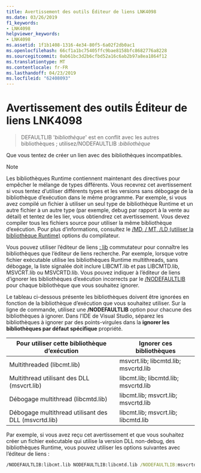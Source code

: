 ```yaml
---
title: Avertissement des outils Éditeur de liens LNK4098
ms.date: 03/26/2019
f1_keywords:
- LNK4098
helpviewer_keywords:
- LNK4098
ms.assetid: 1f1b1408-1316-4e34-80f5-6a02f2db0ac1
ms.openlocfilehash: 66cf1a1bc75405ffc9bae8158bfc8682776a8228
ms.sourcegitcommit: 0ab61bc3d2b6cfbd52a16c6ab2b97a8ea1864f12
ms.translationtype: MT
ms.contentlocale: fr-FR
ms.lasthandoff: 04/23/2019
ms.locfileid: "62408093"
---
```

# <a name="linker-tools-warning-lnk4098"></a>Avertissement des outils Éditeur de liens LNK4098

> DEFAULTLIB '*bibliothèque*' est en conflit avec les autres bibliothèques ; utilisez/NODEFAULTLIB :*bibliothèque*

Que vous tentez de créer un lien avec des bibliothèques incompatibles.

> [!NOTE]
> Les bibliothèques Runtime contiennent maintenant des directives pour empêcher le mélange de types différents. Vous recevrez cet avertissement si vous tentez d’utiliser différents types et les versions sans débogage de la bibliothèque d’exécution dans le même programme. Par exemple, si vous avez compilé un fichier à utiliser un seul type de bibliothèque Runtime et un autre fichier à un autre type (par exemple, debug par rapport à la vente au détail) et tentez de les lier, vous obtiendrez cet avertissement. Vous devez compiler tous les fichiers source pour utiliser la même bibliothèque d’exécution. Pour plus d’informations, consultez le [/MD, / MT, /LD (utiliser la bibliothèque Runtime)](../../build/reference/md-mt-ld-use-run-time-library.md) options du compilateur.

Vous pouvez utiliser l’éditeur de liens [: lib](../../build/reference/verbose-print-progress-messages.md) commutateur pour connaître les bibliothèques que l’éditeur de liens recherche. Par exemple, lorsque votre fichier exécutable utilise les bibliothèques Runtime multithreads, sans débogage, la liste signalée doit inclure LIBCMT.lib et pas LIBCMTD.lib, MSVCRT.lib ou MSVCRTD.lib. Vous pouvez indiquer à l’éditeur de liens d’ignorer les bibliothèques d’exécution incorrects par le [/NODEFAULTLIB](../../build/reference/nodefaultlib-ignore-libraries.md) pour chaque bibliothèque que vous souhaitez ignorer.

Le tableau ci-dessous présente les bibliothèques doivent être ignorées en fonction de la bibliothèque d’exécution que vous souhaitez utiliser. Sur la ligne de commande, utilisez une **/NODEFAULTLIB** option pour chacune des bibliothèques à ignorer. Dans l’IDE de Visual Studio, séparez les bibliothèques à ignorer par des points-virgules dans la **ignorer les bibliothèques par défaut spécifique** propriété.

| Pour utiliser cette bibliothèque d’exécution | Ignorer ces bibliothèques |
|-----------------------------------|----------------------------|
| Multithreaded (libcmt.lib) | msvcrt.lib; libcmtd.lib; msvcrtd.lib |
| Multithread utilisant des DLL (msvcrt.lib) | libcmt.lib; libcmtd.lib; msvcrtd.lib |
| Débogage multithread (libcmtd.lib) | libcmt.lib; msvcrt.lib; msvcrtd.lib |
| Débogage multithread utilisant des DLL (msvcrtd.lib) | libcmt.lib; msvcrt.lib; libcmtd.lib |

Par exemple, si vous avez reçu cet avertissement et que vous souhaitez créer un fichier exécutable qui utilise la version DLL non-debug, des bibliothèques Runtime, vous pouvez utiliser les options suivantes avec l’éditeur de liens :

```cmd
/NODEFAULTLIB:libcmt.lib NODEFAULTLIB:libcmtd.lib /NODEFAULTLIB:msvcrtd.lib
```